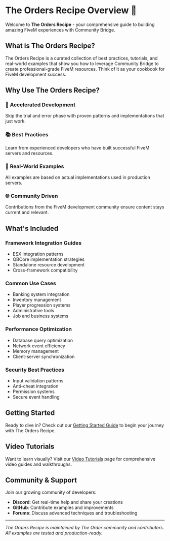 # The Orders Recipe Overview 🍳

Welcome to **The Orders Recipe** - your comprehensive guide to building amazing FiveM experiences with Community Bridge.

## What is The Orders Recipe?

The Orders Recipe is a curated collection of best practices, tutorials, and real-world examples that show you how to leverage Community Bridge to create professional-grade FiveM resources. Think of it as your cookbook for FiveM development success.

## Why Use The Orders Recipe?

### 🚀 **Accelerated Development**
Skip the trial and error phase with proven patterns and implementations that just work.

### 📚 **Best Practices**
Learn from experienced developers who have built successful FiveM servers and resources.

### 🔧 **Real-World Examples**
All examples are based on actual implementations used in production servers.

### 🌐 **Community Driven**
Contributions from the FiveM development community ensure content stays current and relevant.

## What's Included

### **Framework Integration Guides**
- ESX integration patterns
- QBCore implementation strategies  
- Standalone resource development
- Cross-framework compatibility

### **Common Use Cases**
- Banking system integration
- Inventory management
- Player progression systems
- Administrative tools
- Job and business systems

### **Performance Optimization**
- Database query optimization
- Network event efficiency
- Memory management
- Client-server synchronization

### **Security Best Practices**
- Input validation patterns
- Anti-cheat integration
- Permission systems
- Secure event handling

## Getting Started

Ready to dive in? Check out our [Getting Started Guide](./getting-started.md) to begin your journey with The Orders Recipe.

## Video Tutorials

Want to learn visually? Visit our [Video Tutorials](./video-tutorials.md) page for comprehensive video guides and walkthroughs.

## Community & Support

Join our growing community of developers:

- **Discord**: Get real-time help and share your creations
- **GitHub**: Contribute examples and improvements
- **Forums**: Discuss advanced techniques and troubleshooting

---

*The Orders Recipe is maintained by The Order community and contributors. All examples are tested and production-ready.*
